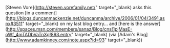 [Steven Vore](http://steven.vorefamily.net/" target="_blank) asks this question [in a comment](http://blogs.duncanmackenzie.net/duncanma/archive/2006/01/04/3491.aspx#3511" target="_blank) on my last blog entry... and [here is the answer](http://spaces.msn.com/members/sanaz/Blog/cns!1pjMasE-oWf_4mTADbVaTnXg!893.entry" target="_blank) (via [Adam's Blog](http://www.adamkinney.com/note.aspx?id=93" target="_blank))